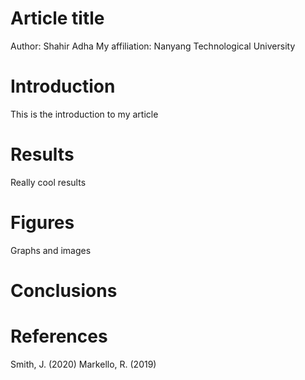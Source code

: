 # Article title
Author: Shahir Adha
My affiliation: Nanyang Technological University

# Introduction
This is the introduction to my article

# Results
Really cool results

# Figures
Graphs and images

# Conclusions

# References
Smith, J. (2020)
Markello, R. (2019)
